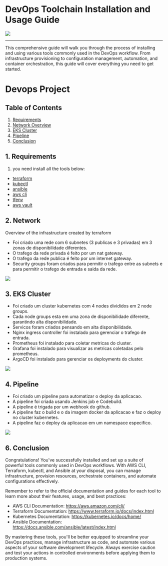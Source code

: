 # DevOps Toolchain Installation and Usage Guide

![](https://github.com/ArthurMaverick/devops_project/blob/main/docs/diagram.gif)

---

This comprehensive guide will walk you through the process of installing and using various tools commonly used in the DevOps workflow. From infrastructure provisioning to configuration management, automation, and container orchestration, this guide will cover everything you need to get started.
# Devops Project

## Table of Contents
1. [Requirements](#1-requirements)
2. [Network Overview](#2-network)
3. [EKS Cluster](#3-eks-cluster)
4. [Pipeline](#4-pipeline)
6. [Conclusion](#6-conclusion)


## 1. Requirements
1. you need install all the tools below:
- [terraform](./docs/terraform.md) <br/>
- [kubectl](./docs/kubectl.md) <br/>
- [ansible](./docs/ansible.md) <br/>
- [aws cli](./docs/aws-cli.md) <br/>
- [tfenv](./docs/tfenv.md) <br/>
- [aws vault](./docs/aws-vault.md)


## 2. Network
Overview of the infrastructure created by terraform

- Foi criado uma rede com 6 subnetes (3 publicas e 3 privadas) em 3 zonas de disponibilidade diferentes.
- O trafego da rede privada é feito por um nat gateway.
- O trafego da rede publica é feito por um internet gateway.
- Security groups foram criados para permitir o trafego entre as subnets e para permitir o trafego de entrada e saida da rede.

![](https://github.com/ArthurMaverick/devops_project/blob/main/docs/network.gif)


## 3. EKS Cluster
- Foi criado um cluster kubernetes com 4 nodes divididos em 2 node groups.
- Cada node groups esta em uma zona de disponibilidade diferente, garantindo alta disponibilidade.
- Servicos foram criados pensando em alta disponibilidade.
- Nginx ingress controller foi instalado para gerenciar o trafego de entrada.
- Prometheus foi instalado para coletar metricas do cluster.
- Grafana foi instalado para visualizar as metricas coletadas pelo prometheus.
- ArgoCD foi instalado para gerenciar os deployments do cluster.

![](https://github.com/ArthurMaverick/devops_project/blob/main/docs/cluster.gif)

## 4. Pipeline
- Foi criado um pipeline para automatizar o deploy da aplicacao.
- A pipeline foi criada usando Jenkins job e Codebuild.
- A pipeline é trigada por um webhook do github.
- A pipeline faz o build e o da imagem docker da aplicacao e faz o deploy no cluster kubernetes.
- A pipeline faz o deploy da aplicacao em um namespace especifico.

![](https://github.com/ArthurMaverick/devops_project/blob/main/docs/pipeline.gif)

## 6. Conclusion

Congratulations! You've successfully installed and set up a suite of powerful tools commonly used in DevOps workflows. With AWS CLI, Terraform, kubectl, and Ansible at your disposal, you can manage infrastructure, provision resources, orchestrate containers, and automate configurations effectively.

Remember to refer to the official documentation and guides for each tool to learn more about their features, usage, and best practices:

- AWS CLI Documentation: https://aws.amazon.com/cli/
- Terraform Documentation: https://www.terraform.io/docs/index.html
- Kubernetes Documentation: https://kubernetes.io/docs/home/
- Ansible Documentation: https://docs.ansible.com/ansible/latest/index.html

By mastering these tools, you'll be better equipped to streamline your DevOps practices, manage infrastructure as code, and automate various aspects of your software development lifecycle. Always exercise caution and test your actions in controlled environments before applying them to production systems.